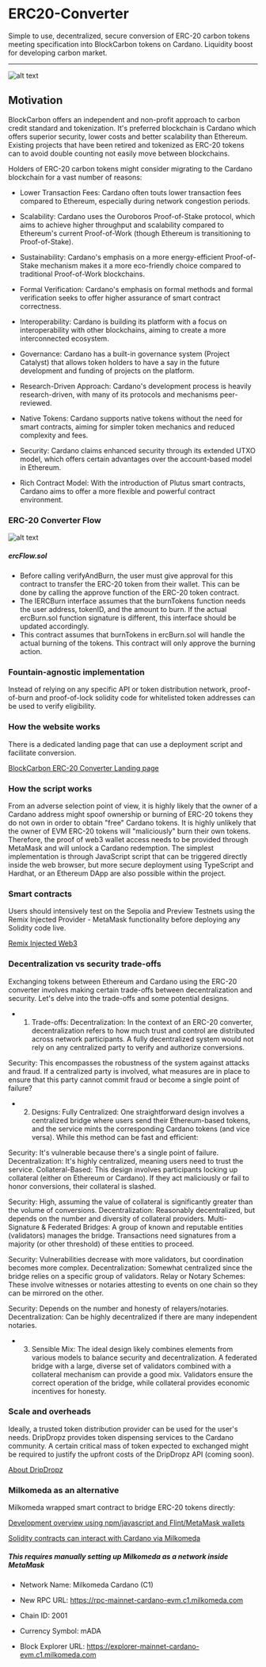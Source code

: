 # ERC20-Converter

Simple to use, decentralized, secure conversion of ERC-20 carbon tokens meeting specification into BlockCarbon tokens on Cardano. Liquidity boost for developing carbon market.
***
![alt text](https://blockcarbon.io/images/pic01.jpg "©2023 BlockCarbon Foundation MTÜ")

## Motivation
BlockCarbon offers an independent and non-profit approach to carbon credit standard and tokenization. It's preferred blockchain is Cardano which offers superior security, lower costs and better scalability than Ethereum. Existing projects that have been retired and tokenized as ERC-20 tokens can to avoid double counting not easily move between blockchains.

Holders of ERC-20 carbon tokens might consider migrating to the Cardano blockchain for a vast number of reasons:

* Lower Transaction Fees: Cardano often touts lower transaction fees compared to Ethereum, especially during network congestion periods.

* Scalability: Cardano uses the Ouroboros Proof-of-Stake protocol, which aims to achieve higher throughput and scalability compared to Ethereum's current Proof-of-Work (though Ethereum is transitioning to Proof-of-Stake).

* Sustainability: Cardano's emphasis on a more energy-efficient Proof-of-Stake mechanism makes it a more eco-friendly choice compared to traditional Proof-of-Work blockchains.

* Formal Verification: Cardano's emphasis on formal methods and formal verification seeks to offer higher assurance of smart contract correctness.

* Interoperability: Cardano is building its platform with a focus on interoperability with other blockchains, aiming to create a more interconnected ecosystem.

* Governance: Cardano has a built-in governance system (Project Catalyst) that allows token holders to have a say in the future development and funding of projects on the platform.

* Research-Driven Approach: Cardano's development process is heavily research-driven, with many of its protocols and mechanisms peer-reviewed.

* Native Tokens: Cardano supports native tokens without the need for smart contracts, aiming for simpler token mechanics and reduced complexity and fees.

* Security: Cardano claims enhanced security through its extended UTXO model, which offers certain advantages over the account-based model in Ethereum.

* Rich Contract Model: With the introduction of Plutus smart contracts, Cardano aims to offer a more flexible and powerful contract environment.


### ERC-20 Converter Flow
![alt text](https://blockcarbon.io/images/erc20flow.png "Ideal Flow of ERC-20 Conversion")

##### ercFlow.sol
* Before calling verifyAndBurn, the user must give approval for this contract to transfer the ERC-20 token from their wallet. This can be done by calling the approve function of the ERC-20 token contract.
* The IERCBurn interface assumes that the burnTokens function needs the user address, tokenID, and the amount to burn. If the actual ercBurn.sol function signature is different, this interface should be updated accordingly.
* This contract assumes that burnTokens in ercBurn.sol will handle the actual burning of the tokens. This contract will only approve the burning action.

### Fountain-agnostic implementation
Instead of relying on any specific API or token distribution network, proof-of-burn and proof-of-lock solidity code for whitelisted token addresses can be used to verify eligibility.

### How the website works
There is a dedicated landing page that can use a deployment script and facilitate conversion. 

[BlockCarbon ERC-20 Converter Landing page](https://blockcarbon.io/erc20.html)

### How the script works
From an adverse selection point of view, it is highly likely that the owner of a Cardano address might spoof ownership or burning of ERC-20 tokens they do not own in order to obtain "free" Cardano tokens. It is highly unlikely that the owner of EVM ERC-20 tokens will "maliciously" burn their own tokens. Therefore, the proof of web3 wallet access needs to be provided through MetaMask and will unlock a Cardano redemption. The simplest implementation is through JavaScript script that can be triggered directly inside the web browser, but more secure deployment using TypeScript and Hardhat, or an Ethereum DApp are also possible within the project.

### Smart contracts
Users should intensively test on the Sepolia and Preview Testnets using the Remix Injected Provider - MetaMask functionality before deploying any Solidity code live.

[Remix Injected Web3](https://remix.ethereum.org/#optimize=false&runs=200&evmVersion=null&version=soljson-v0.8.7+commit.e28d00a7.js&lang=en
)

### Decentralization vs security trade-offs
Exchanging tokens between Ethereum and Cardano using the ERC-20 converter involves making certain trade-offs between decentralization and security. Let's delve into the trade-offs and some potential designs.

* 1. Trade-offs:
Decentralization: In the context of an ERC-20 converter, decentralization refers to how much trust and control are distributed across network participants. A fully decentralized system would not rely on any centralized party to verify and authorize conversions.

Security: This encompasses the robustness of the system against attacks and fraud. If a centralized party is involved, what measures are in place to ensure that this party cannot commit fraud or become a single point of failure?

* 2. Designs:
Fully Centralized: One straightforward design involves a centralized bridge where users send their Ethereum-based tokens, and the service mints the corresponding Cardano tokens (and vice versa). While this method can be fast and efficient:

Security: It's vulnerable because there's a single point of failure.
Decentralization: It's highly centralized, meaning users need to trust the service.
Collateral-Based: This design involves participants locking up collateral (either on Ethereum or Cardano). If they act maliciously or fail to honor conversions, their collateral is slashed.

Security: High, assuming the value of collateral is significantly greater than the volume of conversions.
Decentralization: Reasonably decentralized, but depends on the number and diversity of collateral providers.
Multi-Signature & Federated Bridges: A group of known and reputable entities (validators) manages the bridge. Transactions need signatures from a majority (or other threshold) of these entities to proceed.

Security: Vulnerabilities decrease with more validators, but coordination becomes more complex.
Decentralization: Somewhat centralized since the bridge relies on a specific group of validators.
Relay or Notary Schemes: These involve witnesses or notaries attesting to events on one chain so they can be mirrored on the other.

Security: Depends on the number and honesty of relayers/notaries.
Decentralization: Can be highly decentralized if there are many independent notaries.

* 3. Sensible Mix:
The ideal design likely combines elements from various models to balance security and decentralization. A federated bridge with a large, diverse set of validators combined with a collateral mechanism can provide a good mix. Validators ensure the correct operation of the bridge, while collateral provides economic incentives for honesty.

### Scale and overheads
Ideally, a trusted token distribution provider can be used for the user's needs. DripDropz provides token dispensing services to the Cardano community. A certain critical mass of token expected to exchanged might be required to justify the upfront costs of the DripDropz API (coming soon).

[About DripDropz](https://dripdropz.io/about-us)


### Milkomeda as an alternative
Milkomeda wrapped smart contract to bridge ERC-20 tokens directly:

[Development overview using npm/javascript and Flint/MetaMask wallets](https://docs.milkomeda.com/cardano/wrapped-smart-contracts/developers/dev_overview)


[Solidity contracts can interact with Cardano via Milkomeda](https://docs.milkomeda.com/cardano/wrapped-smart-contracts/developers/how_to_integrate)

##### This requires manually setting up Milkomeda as a network inside MetaMask

* Network Name: Milkomeda Cardano (C1)

* New RPC URL: https://rpc-mainnet-cardano-evm.c1.milkomeda.com

* Chain ID: 2001

* Currency Symbol: mADA

* Block Explorer URL: https://explorer-mainnet-cardano-evm.c1.milkomeda.com
